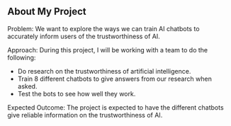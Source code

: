 ## About My Project

Problem: We want to explore the ways we can train AI chatbots to accurately inform users of the trustworthiness of AI.  

Approach: During this project, I will be working with a team to do the following:

  - Do research on the trustworthiness of artificial intelligence.
  - Train 8 different chatbots to give answers from our research when asked.
  - Test the bots to see how well they work. 

Expected Outcome: The project is expected to have the different chatbots give reliable information on the trustworthiness of AI.


